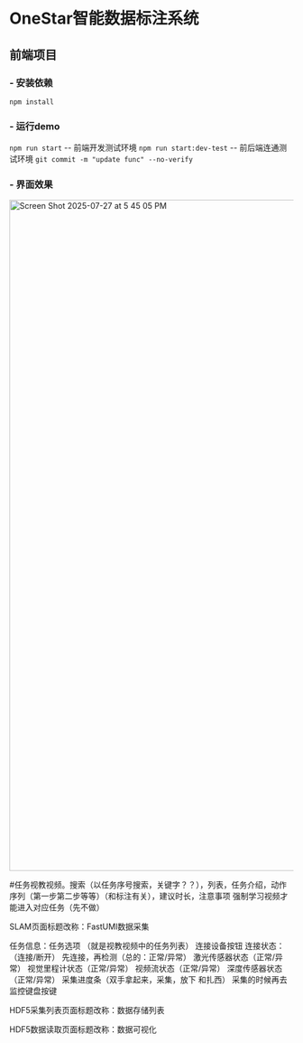 #  OneStar智能数据标注系统
## 前端项目

### - 安装依赖
`npm install`

### - 运行demo
`npm run start` --  前端开发测试环境
`npm run start:dev-test` -- 前后端连通测试环境
`git commit -m "update func" --no-verify`

### - 界面效果
<img width="2070" height="1188" alt="Screen Shot 2025-07-27 at 5 45 05 PM" src="https://github.com/user-attachments/assets/ce9eca2d-c251-45ec-b092-5f3df176e80c" />



#任务视教视频。搜索（以任务序号搜索，关键字？？），列表，任务介绍，动作序列（第一步第二步等等）（和标注有关），建议时长，注意事项
强制学习视频才能进入对应任务（先不做）

SLAM页面标题改称：FastUMI数据采集

任务信息：任务选项   （就是视教视频中的任务列表）
连接设备按钮 连接状态：（连接/断开） 先连接，再检测（总的：正常/异常） 激光传感器状态（正常/异常） 视觉里程计状态（正常/异常） 视频流状态（正常/异常） 深度传感器状态（正常/异常）
采集进度条（双手拿起来，采集，放下 和扎西）
采集的时候再去监控键盘按键

HDF5采集列表页面标题改称：数据存储列表

HDF5数据读取页面标题改称：数据可视化